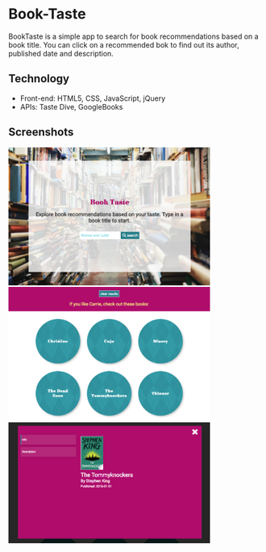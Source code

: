 # Book-Taste
BookTaste is a simple app to search for book recommendations based on a book title. You can click on a recommended bok to find out its author, published date and description.

## Technology
* Front-end: HTML5, CSS, JavaScript, jQuery
* APIs: Taste Dive, GoogleBooks

## Screenshots
<img src = "https://github.com/FrancesFisk/Book-Taste/blob/master/img/hero-screenshot.png?raw=true" width="400">
<img src = "https://github.com/FrancesFisk/Book-Taste/blob/master/img/recommendations-screenshot.png?raw=true" width="400">
<img src = "https://github.com/FrancesFisk/Book-Taste/blob/master/img/lightbox-screenshot.png?raw=true" width="400">
